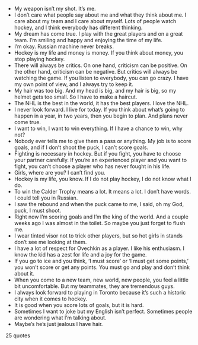  - My weapon isn’t my shot. It’s me.
 - I don’t care what people say about me and what they think about me. I care about my team and I care about myself. Lots of people watch hockey, and I think everybody has different thinking.
 - My dream has come true. I play with the great players and on a great team. I’m smiling and happy and enjoying the time of my life.
 - I’m okay. Russian machine never breaks.
 - Hockey is my life and money is money. If you think about money, you stop playing hockey.
 - There will always be critics. On one hand, criticism can be positive. On the other hand, criticism can be negative. But critics will always be watching the game. If you listen to everybody, you can go crazy. I have my own point of view, and I always try to keep it.
 - My hair was too big. And my head is big, and my hair is big, so my helmet gets too small. So I have to make a haircut.
 - The NHL is the best in the world, it has the best players. I love the NHL.
 - I never look forward. I live for today. If you think about what’s going to happen in a year, in two years, then you begin to plan. And plans never come true.
 - I want to win, I want to win everything. If I have a chance to win, why not?
 - Nobody ever tells me to give them a pass or anything. My job is to score goals, and if I don’t shoot the puck, I can’t score goals.
 - Fighting is necessary in hockey. But if you fight, you have to choose your partner carefully. If you’re an experienced player and you want to fight, you can’t choose a player who has never fought in his life.
 - Girls, where are you? I can’t find you.
 - Hockey is my life, you know. If I do not play hockey, I do not know what I do.
 - To win the Calder Trophy means a lot. It means a lot. I don’t have words. I could tell you in Russian.
 - I saw the rebound and when the puck came to me, I said, oh my God, puck, I must shoot.
 - Right now I’m scoring goals and I’m the king of the world. And a couple weeks ago I was almost in the toilet. So maybe you just forget to flush me.
 - I wear tinted visor not to trick other players, but so hot girls in stands don’t see me looking at them.
 - I have a lot of respect for Ovechkin as a player. I like his enthusiasm. I know the kid has a zest for life and a joy for the game.
 - If you go to ice and you think, ‘I must score’ or ‘I must get some points,’ you won’t score or get any points. You must go and play and don’t think about it.
 - When you come to a new team, new world, new people, you feel a little bit uncomfortable. But my teammates, they are tremendous guys.
 - I always look forward to playing in Toronto because it’s such a historic city when it comes to hockey.
 - It is good when you score lots of goals, but it is hard.
 - Sometimes I want to joke but my English isn’t perfect. Sometimes people are wondering what I’m talking about.
 - Maybe’s he’s just jealous I have hair.

25 quotes